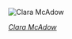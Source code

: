 
![Clara McAdow](https://upload.wikimedia.org/wikipedia/commons/thumb/8/8e/Clara_McAdow.jpg/525px-Clara_McAdow.jpg)

*[Clara McAdow](https://wikipedia.org/wiki/File:Clara_McAdow.jpg)*
